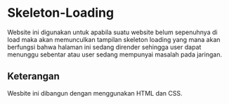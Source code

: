 # Skeleton-Loading

<p>Website ini digunakan untuk apabila suatu website belum sepenuhnya di load maka akan memunculkan tampilan skeleton loading yang mana akan berfungsi bahwa halaman ini sedang dirender sehingga user dapat menunggu sebentar atau user sedang mempunyai masalah pada jaringan.</p>

<h2>Keterangan</h2>
<p>Wesbite ini dibangun dengan menggunakan HTML dan CSS.</p>
